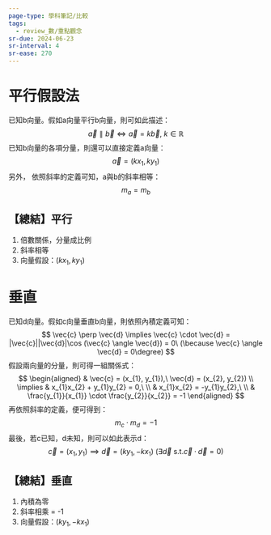 ```yaml
---
page-type: 學科筆記/比較
tags:
  - review_數/重點觀念
sr-due: 2024-06-23
sr-interval: 4
sr-ease: 270
---
```

# 平行假設法
已知b向量。假如a向量平行b向量，則可如此描述：
$$
\vec{a} \parallel \vec{b} \Longleftrightarrow \vec{a} = k\vec{b},\ k \in \mathbb{R}
$$
已知b向量的各項分量，則還可以直接定義a向量：
$$
\vec{a} = (k x_{1}, ky_{1})
$$
另外， 依照斜率的定義可知，a與b的斜率相等：
$$
m_{a} = m_{b}
$$
## 【總結】平行
1. 倍數關係，分量成比例
2. 斜率相等
3. 向量假設：$(kx_{1},ky_{1})$

# 垂直
已知d向量。假如c向量垂直b向量，則依照內積定義可知：
$$
\vec{c} \perp \vec{d} \implies \vec{c} \cdot \vec{d} = |\vec{c}||\vec{d}|\cos (\vec{c} \angle \vec{d}) = 0\ (\because \vec{c} \angle \vec{d} = 0\degree)
$$
假設兩向量的分量，則可得一組關係式：
$$
\begin{aligned}
 & \vec{c} = (x_{1}, y_{1}),\ \vec{d} = (x_{2}, y_{2})  \\
  \implies  & x_{1}x_{2} + y_{1}y_{2} = 0,\  \\
 & x_{1}x_{2} = -y_{1}y_{2},\  \\
 & \frac{y_{1}}{x_{1}} \cdot \frac{y_{2}}{x_{2}} = -1
\end{aligned}
$$
再依照斜率的定義，便可得到：
$$
m_{c} \cdot m_{d} = -1
$$
最後，若c已知，d未知，則可以如此表示d：
$$
\vec{c} = (x_{1},y_{1}) \implies \vec{d} = (k y_{1}, -kx_{1})\ (\exists \vec{d} \ \text{s.t.} \vec{c} \cdot \vec{d} = 0)
$$
## 【總結】垂直
1. 內積為零
2. 斜率相乘 = -1
3. 向量假設：$(ky_{1}, -kx_{1})$